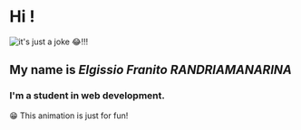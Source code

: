 # Hi !

![it's just a joke 😂!!!](http://veraicona.hypotheses.org/files/2015/09/tumblr_nk6p2mbhzl1rpco88o1_400.gif)
## My name is ***Elgissio Franito RANDRIAMANARINA***
### I'm a student in **web development.**

😁 This animation is just for fun!
